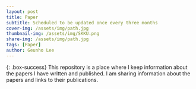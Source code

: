 ```yaml
---
layout: post
title: Paper
subtitle: Scheduled to be updated once every three months
cover-img: /assets/img/path.jpg
thumbnail-img: /assets/img/SKKU.png
share-img: /assets/img/path.jpg
tags: [Paper]
author: Geunho Lee
---
```


{: .box-success}
This repository is a place where I keep information about the papers I have written and published. I am sharing information about the papers and links to their publications.


